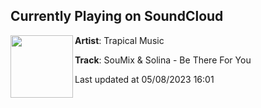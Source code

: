 ## Currently Playing on SoundCloud

[<img align="left" width="100" src="https://i1.sndcdn.com/artworks-bwFzVHKjMHp0Hyzv-hjQHoA-t500x500.jpg">](https://soundcloud.com/trapicalmusic/be-there-for-you)

**Artist**: Trapical Music 

**Track**: SouMix & Solina - Be There For You

Last updated at 05/08/2023 16:01
